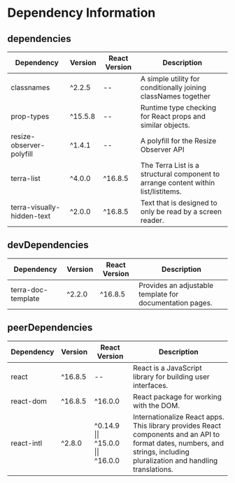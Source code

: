 # Dependency Information

## dependencies
| Dependency | Version | React Version | Description |
|-|-|-|-|
| classnames | ^2.2.5 | -- | A simple utility for conditionally joining classNames together |
| prop-types | ^15.5.8 | -- | Runtime type checking for React props and similar objects. |
| resize-observer-polyfill | ^1.4.1 | -- | A polyfill for the Resize Observer API |
| terra-list | ^4.0.0 | ^16.8.5 | The Terra List is a structural component to arrange content within list/listitems. |
| terra-visually-hidden-text | ^2.0.0 | ^16.8.5 | Text that is designed to only be read by a screen reader. |

## devDependencies
| Dependency | Version | React Version | Description |
|-|-|-|-|
| terra-doc-template | ^2.2.0 | ^16.8.5 | Provides an adjustable template for documentation pages. |

## peerDependencies
| Dependency | Version | React Version | Description |
|-|-|-|-|
| react | ^16.8.5 | -- | React is a JavaScript library for building user interfaces. |
| react-dom | ^16.8.5 | ^16.0.0 | React package for working with the DOM. |
| react-intl | ^2.8.0 | ^0.14.9 \|\| ^15.0.0 \|\| ^16.0.0 | Internationalize React apps. This library provides React components and an API to format dates, numbers, and strings, including pluralization and handling translations. |
